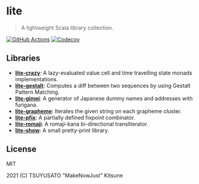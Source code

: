 # lite

> A lightweight Scala library collection.

[![GitHub Actions](https://img.shields.io/github/workflow/status/MakeNowJust-Labo/lite/Scala/main?logo=github&style=for-the-badge)](https://github.com/MakeNowJust-Labo/lite/actions)
[![Codecov](https://img.shields.io/codecov/c/gh/MakeNowJust-Labo/lite?logo=codecov&style=for-the-badge)](https://codecov.io/gh/MakeNowJust-Labo/lite)

## Libraries

- [**lite-crazy**](modules/lite-crazy): A lazy-evaluated value cell and time travelling state monads implementations.
- [**lite-gestalt**](modules/lite-gestalt): Computes a diff between two sequences by using Gestalt Pattern Matching.
- [**lite-gimei**](modules/lite-gimei): A generator of Japanese dummy names and addresses with furigana.
- [**lite-grapheme**](modules/lite-grapheme): Iterates the given string on each grapheme cluster.
- [**lite-pfix**](modules/lite-pfix): A partially defined fixpoint combinator.
- [**lite-romaji**](modules/lite-romaji): A romaji-kana bi-directional transliterator.
- [**lite-show**](modules/lite-show): A small pretty-print library.

## License

MIT

2021 (C) TSUYUSATO "MakeNowJust" Kitsune
